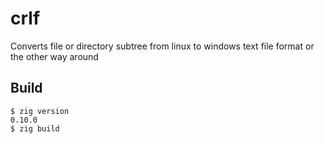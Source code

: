 # crlf
Converts file or directory subtree from linux to windows text file format or the other way around

## Build

```console
$ zig version
0.10.0
$ zig build
```
